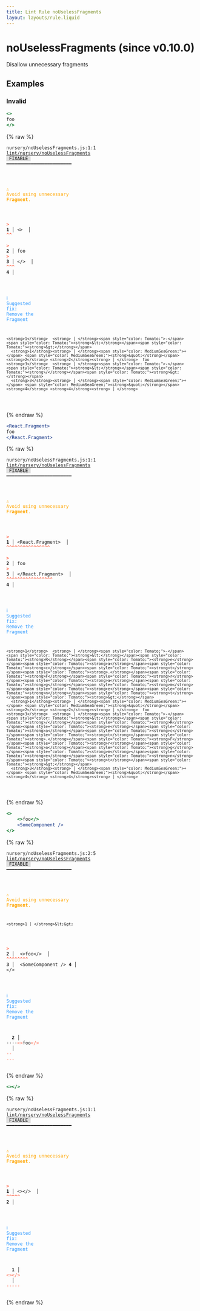 ```yaml
---
title: Lint Rule noUselessFragments
layout: layouts/rule.liquid
---
```


# noUselessFragments (since v0.10.0)

Disallow unnecessary fragments

## Examples

### Invalid

```jsx
<>
foo
</>
```

{% raw %}<pre class="language-text"><code class="language-text">nursery/noUselessFragments.js:1:1 <a href="https://rome.tools/docs/lint/rules/noUselessFragments">lint/nursery/noUselessFragments</a> <span style="color: #000; background-color: #ddd;"> FIXABLE </span> ━━━━━━━━━━━━━━━━━━━━━━━━

<strong><span style="color: Orange;">  </span></strong><strong><span style="color: Orange;">⚠</span></strong> <span style="color: Orange;">Avoid using unnecessary </span><span style="color: Orange;"><strong>Fragment</strong></span><span style="color: Orange;">.</span>
  
<strong><span style="color: Tomato;">  </span></strong><strong><span style="color: Tomato;">&gt;</span></strong> <strong>1 │ </strong>&lt;&gt;
   <strong>   │ </strong><strong><span style="color: Tomato;">^</span></strong><strong><span style="color: Tomato;">^</span></strong>
<strong><span style="color: Tomato;">  </span></strong><strong><span style="color: Tomato;">&gt;</span></strong> <strong>2 │ </strong>foo
<strong><span style="color: Tomato;">  </span></strong><strong><span style="color: Tomato;">&gt;</span></strong> <strong>3 │ </strong>&lt;/&gt;
   <strong>   │ </strong><strong><span style="color: Tomato;">^</span></strong><strong><span style="color: Tomato;">^</span></strong><strong><span style="color: Tomato;">^</span></strong>
    <strong>4 │ </strong>
  
<strong><span style="color: rgb(38, 148, 255);">  </span></strong><strong><span style="color: rgb(38, 148, 255);">ℹ</span></strong> <span style="color: rgb(38, 148, 255);">Suggested fix</span><span style="color: rgb(38, 148, 255);">: </span><span style="color: rgb(38, 148, 255);">Remove the Fragment</span>
  
    <strong>1</strong>  <strong> │ </strong><span style="color: Tomato;">-</span> <span style="color: Tomato;"><strong>&lt;</strong></span><span style="color: Tomato;"><strong>&gt;</strong></span>
      <strong>1</strong><strong> │ </strong><span style="color: MediumSeaGreen;">+</span> <span style="color: MediumSeaGreen;"><strong>&quot;</strong></span>
    <strong>2</strong> <strong>2</strong><strong> │ </strong>  foo
    <strong>3</strong>  <strong> │ </strong><span style="color: Tomato;">-</span> <span style="color: Tomato;"><strong>&lt;</strong></span><span style="color: Tomato;"><strong>/</strong></span><span style="color: Tomato;"><strong>&gt;</strong></span>
      <strong>3</strong><strong> │ </strong><span style="color: MediumSeaGreen;">+</span> <span style="color: MediumSeaGreen;"><strong>&quot;</strong></span>
    <strong>4</strong> <strong>4</strong><strong> │ </strong>  
  
</code></pre>{% endraw %}

```jsx
<React.Fragment>
foo
</React.Fragment>
```

{% raw %}<pre class="language-text"><code class="language-text">nursery/noUselessFragments.js:1:1 <a href="https://rome.tools/docs/lint/rules/noUselessFragments">lint/nursery/noUselessFragments</a> <span style="color: #000; background-color: #ddd;"> FIXABLE </span> ━━━━━━━━━━━━━━━━━━━━━━━━

<strong><span style="color: Orange;">  </span></strong><strong><span style="color: Orange;">⚠</span></strong> <span style="color: Orange;">Avoid using unnecessary </span><span style="color: Orange;"><strong>Fragment</strong></span><span style="color: Orange;">.</span>
  
<strong><span style="color: Tomato;">  </span></strong><strong><span style="color: Tomato;">&gt;</span></strong> <strong>1 │ </strong>&lt;React.Fragment&gt;
   <strong>   │ </strong><strong><span style="color: Tomato;">^</span></strong><strong><span style="color: Tomato;">^</span></strong><strong><span style="color: Tomato;">^</span></strong><strong><span style="color: Tomato;">^</span></strong><strong><span style="color: Tomato;">^</span></strong><strong><span style="color: Tomato;">^</span></strong><strong><span style="color: Tomato;">^</span></strong><strong><span style="color: Tomato;">^</span></strong><strong><span style="color: Tomato;">^</span></strong><strong><span style="color: Tomato;">^</span></strong><strong><span style="color: Tomato;">^</span></strong><strong><span style="color: Tomato;">^</span></strong><strong><span style="color: Tomato;">^</span></strong><strong><span style="color: Tomato;">^</span></strong><strong><span style="color: Tomato;">^</span></strong><strong><span style="color: Tomato;">^</span></strong>
<strong><span style="color: Tomato;">  </span></strong><strong><span style="color: Tomato;">&gt;</span></strong> <strong>2 │ </strong>foo
<strong><span style="color: Tomato;">  </span></strong><strong><span style="color: Tomato;">&gt;</span></strong> <strong>3 │ </strong>&lt;/React.Fragment&gt;
   <strong>   │ </strong><strong><span style="color: Tomato;">^</span></strong><strong><span style="color: Tomato;">^</span></strong><strong><span style="color: Tomato;">^</span></strong><strong><span style="color: Tomato;">^</span></strong><strong><span style="color: Tomato;">^</span></strong><strong><span style="color: Tomato;">^</span></strong><strong><span style="color: Tomato;">^</span></strong><strong><span style="color: Tomato;">^</span></strong><strong><span style="color: Tomato;">^</span></strong><strong><span style="color: Tomato;">^</span></strong><strong><span style="color: Tomato;">^</span></strong><strong><span style="color: Tomato;">^</span></strong><strong><span style="color: Tomato;">^</span></strong><strong><span style="color: Tomato;">^</span></strong><strong><span style="color: Tomato;">^</span></strong><strong><span style="color: Tomato;">^</span></strong><strong><span style="color: Tomato;">^</span></strong>
    <strong>4 │ </strong>
  
<strong><span style="color: rgb(38, 148, 255);">  </span></strong><strong><span style="color: rgb(38, 148, 255);">ℹ</span></strong> <span style="color: rgb(38, 148, 255);">Suggested fix</span><span style="color: rgb(38, 148, 255);">: </span><span style="color: rgb(38, 148, 255);">Remove the Fragment</span>
  
    <strong>1</strong>  <strong> │ </strong><span style="color: Tomato;">-</span> <span style="color: Tomato;"><strong>&lt;</strong></span><span style="color: Tomato;"><strong>R</strong></span><span style="color: Tomato;"><strong>e</strong></span><span style="color: Tomato;"><strong>a</strong></span><span style="color: Tomato;"><strong>c</strong></span><span style="color: Tomato;"><strong>t</strong></span><span style="color: Tomato;"><strong>.</strong></span><span style="color: Tomato;"><strong>F</strong></span><span style="color: Tomato;"><strong>r</strong></span><span style="color: Tomato;"><strong>a</strong></span><span style="color: Tomato;"><strong>g</strong></span><span style="color: Tomato;"><strong>m</strong></span><span style="color: Tomato;"><strong>e</strong></span><span style="color: Tomato;"><strong>n</strong></span><span style="color: Tomato;"><strong>t</strong></span><span style="color: Tomato;"><strong>&gt;</strong></span>
      <strong>1</strong><strong> │ </strong><span style="color: MediumSeaGreen;">+</span> <span style="color: MediumSeaGreen;"><strong>&quot;</strong></span>
    <strong>2</strong> <strong>2</strong><strong> │ </strong>  foo
    <strong>3</strong>  <strong> │ </strong><span style="color: Tomato;">-</span> <span style="color: Tomato;"><strong>&lt;</strong></span><span style="color: Tomato;"><strong>/</strong></span><span style="color: Tomato;"><strong>R</strong></span><span style="color: Tomato;"><strong>e</strong></span><span style="color: Tomato;"><strong>a</strong></span><span style="color: Tomato;"><strong>c</strong></span><span style="color: Tomato;"><strong>t</strong></span><span style="color: Tomato;"><strong>.</strong></span><span style="color: Tomato;"><strong>F</strong></span><span style="color: Tomato;"><strong>r</strong></span><span style="color: Tomato;"><strong>a</strong></span><span style="color: Tomato;"><strong>g</strong></span><span style="color: Tomato;"><strong>m</strong></span><span style="color: Tomato;"><strong>e</strong></span><span style="color: Tomato;"><strong>n</strong></span><span style="color: Tomato;"><strong>t</strong></span><span style="color: Tomato;"><strong>&gt;</strong></span>
      <strong>3</strong><strong> │ </strong><span style="color: MediumSeaGreen;">+</span> <span style="color: MediumSeaGreen;"><strong>&quot;</strong></span>
    <strong>4</strong> <strong>4</strong><strong> │ </strong>  
  
</code></pre>{% endraw %}

```jsx
<>
    <>foo</>
    <SomeComponent />
</>
```

{% raw %}<pre class="language-text"><code class="language-text">nursery/noUselessFragments.js:2:5 <a href="https://rome.tools/docs/lint/rules/noUselessFragments">lint/nursery/noUselessFragments</a> <span style="color: #000; background-color: #ddd;"> FIXABLE </span> ━━━━━━━━━━━━━━━━━━━━━━━━

<strong><span style="color: Orange;">  </span></strong><strong><span style="color: Orange;">⚠</span></strong> <span style="color: Orange;">Avoid using unnecessary </span><span style="color: Orange;"><strong>Fragment</strong></span><span style="color: Orange;">.</span>
  
    <strong>1 │ </strong>&lt;&gt;
<strong><span style="color: Tomato;">  </span></strong><strong><span style="color: Tomato;">&gt;</span></strong> <strong>2 │ </strong>    &lt;&gt;foo&lt;/&gt;
   <strong>   │ </strong>    <strong><span style="color: Tomato;">^</span></strong><strong><span style="color: Tomato;">^</span></strong><strong><span style="color: Tomato;">^</span></strong><strong><span style="color: Tomato;">^</span></strong><strong><span style="color: Tomato;">^</span></strong><strong><span style="color: Tomato;">^</span></strong><strong><span style="color: Tomato;">^</span></strong><strong><span style="color: Tomato;">^</span></strong>
    <strong>3 │ </strong>    &lt;SomeComponent /&gt;
    <strong>4 │ </strong>&lt;/&gt;
  
<strong><span style="color: rgb(38, 148, 255);">  </span></strong><strong><span style="color: rgb(38, 148, 255);">ℹ</span></strong> <span style="color: rgb(38, 148, 255);">Suggested fix</span><span style="color: rgb(38, 148, 255);">: </span><span style="color: rgb(38, 148, 255);">Remove the Fragment</span>
  
<strong>  </strong><strong>  2 │ </strong><span style="opacity: 0.8;">·</span><span style="opacity: 0.8;">·</span><span style="opacity: 0.8;">·</span><span style="opacity: 0.8;">·</span><span style="color: Tomato;">&lt;</span><span style="color: Tomato;">&gt;</span>foo<span style="color: Tomato;">&lt;</span><span style="color: Tomato;">/</span><span style="color: Tomato;">&gt;</span>
<strong>  </strong><strong>    │ </strong>    <span style="color: Tomato;">-</span><span style="color: Tomato;">-</span>   <span style="color: Tomato;">-</span><span style="color: Tomato;">-</span><span style="color: Tomato;">-</span>
</code></pre>{% endraw %}

```jsx
<></>
```

{% raw %}<pre class="language-text"><code class="language-text">nursery/noUselessFragments.js:1:1 <a href="https://rome.tools/docs/lint/rules/noUselessFragments">lint/nursery/noUselessFragments</a> <span style="color: #000; background-color: #ddd;"> FIXABLE </span> ━━━━━━━━━━━━━━━━━━━━━━━━

<strong><span style="color: Orange;">  </span></strong><strong><span style="color: Orange;">⚠</span></strong> <span style="color: Orange;">Avoid using unnecessary </span><span style="color: Orange;"><strong>Fragment</strong></span><span style="color: Orange;">.</span>
  
<strong><span style="color: Tomato;">  </span></strong><strong><span style="color: Tomato;">&gt;</span></strong> <strong>1 │ </strong>&lt;&gt;&lt;/&gt;
   <strong>   │ </strong><strong><span style="color: Tomato;">^</span></strong><strong><span style="color: Tomato;">^</span></strong><strong><span style="color: Tomato;">^</span></strong><strong><span style="color: Tomato;">^</span></strong><strong><span style="color: Tomato;">^</span></strong>
    <strong>2 │ </strong>
  
<strong><span style="color: rgb(38, 148, 255);">  </span></strong><strong><span style="color: rgb(38, 148, 255);">ℹ</span></strong> <span style="color: rgb(38, 148, 255);">Suggested fix</span><span style="color: rgb(38, 148, 255);">: </span><span style="color: rgb(38, 148, 255);">Remove the Fragment</span>
  
<strong>  </strong><strong>  1 │ </strong><span style="color: Tomato;">&lt;</span><span style="color: Tomato;">&gt;</span><span style="color: Tomato;">&lt;</span><span style="color: Tomato;">/</span><span style="color: Tomato;">&gt;</span>
<strong>  </strong><strong>    │ </strong><span style="color: Tomato;">-</span><span style="color: Tomato;">-</span><span style="color: Tomato;">-</span><span style="color: Tomato;">-</span><span style="color: Tomato;">-</span>
</code></pre>{% endraw %}

